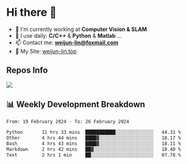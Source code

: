 # Hi there 👋

<!--
**Weijun-Lin/Weijun-Lin** is a ✨ _special_ ✨ repository because its `README.md` (this file) appears on your GitHub profile.

Here are some ideas to get you started:

- 🔭 I’m currently working on ...
- 🌱 I’m currently learning ...
- 👯 I’m looking to collaborate on ...
- 🤔 I’m looking for help with ...
- 💬 Ask me about ...
- 📫 How to reach me: ...
- 😄 Pronouns: ...
- ⚡ Fun fact: ...
-->

- 🏢 I'm currently working at **Computer Vision & SLAM**
- 🚀 I use daily: **C/C++** & **Python** & **Matlab** ...
- 📫 Contact me: **weijun-lin@foxmail.com**
- 🔗 My Site: [weijun-lin.top](https://weijun-lin.top/)

  

## Repos Info
![](https://github-readme-stats.vercel.app/api?username=Weijun-Lin&theme=cobalt)

## 📊 Weekly Development Breakdown

<!--START_SECTION:waka-->

```txt
From: 19 February 2024 - To: 26 February 2024

Python       11 hrs 33 mins  ███████████░░░░░░░░░░░░░░   44.31 %
Other        4 hrs 44 mins   ████▓░░░░░░░░░░░░░░░░░░░░   18.17 %
Bash         4 hrs 43 mins   ████▓░░░░░░░░░░░░░░░░░░░░   18.11 %
Markdown     2 hrs 42 mins   ██▓░░░░░░░░░░░░░░░░░░░░░░   10.40 %
Text         2 hrs 1 min     ██░░░░░░░░░░░░░░░░░░░░░░░   07.78 %
```

<!--END_SECTION:waka-->
